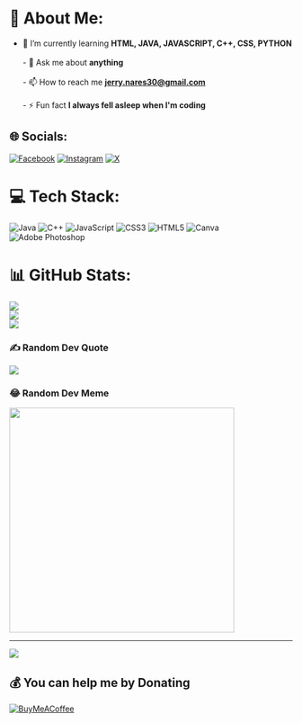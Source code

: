 # 💫 About Me:
- 🌱 I’m currently learning **HTML, JAVA, JAVASCRIPT, C++, CSS, PYTHON**<br><br>- 💬 Ask me about **anything**<br><br>- 📫 How to reach me **jerry.nares30@gmail.com**<br><br>- ⚡ Fun fact **I always fell asleep when I'm coding**


## 🌐 Socials:
[![Facebook](https://img.shields.io/badge/Facebook-%231877F2.svg?logo=Facebook&logoColor=white)](https://facebook.com/JerryNares) [![Instagram](https://img.shields.io/badge/Instagram-%23E4405F.svg?logo=Instagram&logoColor=white)](https://instagram.com/reivrick) [![X](https://img.shields.io/badge/X-black.svg?logo=X&logoColor=white)](https://x.com/Rvrckk) 

# 💻 Tech Stack:
![Java](https://img.shields.io/badge/java-%23ED8B00.svg?style=for-the-badge&logo=openjdk&logoColor=white) ![C++](https://img.shields.io/badge/c++-%2300599C.svg?style=for-the-badge&logo=c%2B%2B&logoColor=white) ![JavaScript](https://img.shields.io/badge/javascript-%23323330.svg?style=for-the-badge&logo=javascript&logoColor=%23F7DF1E) ![CSS3](https://img.shields.io/badge/css3-%231572B6.svg?style=for-the-badge&logo=css3&logoColor=white) ![HTML5](https://img.shields.io/badge/html5-%23E34F26.svg?style=for-the-badge&logo=html5&logoColor=white) ![Canva](https://img.shields.io/badge/Canva-%2300C4CC.svg?style=for-the-badge&logo=Canva&logoColor=white) ![Adobe Photoshop](https://img.shields.io/badge/adobe%20photoshop-%2331A8FF.svg?style=for-the-badge&logo=adobe%20photoshop&logoColor=white)
# 📊 GitHub Stats:
![](https://github-readme-stats.vercel.app/api?username=RevRev30&theme=dark&hide_border=false&include_all_commits=false&count_private=false)<br/>
![](https://github-readme-streak-stats.herokuapp.com/?user=RevRev30&theme=dark&hide_border=false)<br/>
![](https://github-readme-stats.vercel.app/api/top-langs/?username=RevRev30&theme=dark&hide_border=false&include_all_commits=false&count_private=false&layout=compact)

### ✍️ Random Dev Quote
![](https://quotes-github-readme.vercel.app/api?type=horizontal&theme=radical)

### 😂 Random Dev Meme
<img src='https://randommeme-five.vercel.app/' style="height: 400px;"/>

---
[![](https://visitcount.itsvg.in/api?id=RevRev30&icon=0&color=0)](https://visitcount.itsvg.in)

  ## 💰 You can help me by Donating
  [![BuyMeACoffee](https://img.shields.io/badge/Buy%20Me%20a%20Coffee-ffdd00?style=for-the-badge&logo=buy-me-a-coffee&logoColor=black)](https://buymeacoffee.com/RevCoffee) 

  
<!-- Proudly created with GPRM ( https://gprm.itsvg.in ) -->
